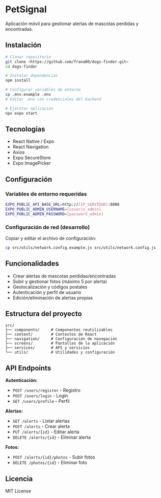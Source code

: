 # PetSignal

Aplicación móvil para gestionar alertas de mascotas perdidas y encontradas.

## Instalación

```bash
# Clonar repositorio
git clone <https://github.com/frana00/dogs-finder.git>
cd dogs-finder

# Instalar dependencias
npm install

# Configurar variables de entorno
cp .env.example .env
# Editar .env con credenciales del backend

# Ejecutar aplicación
npx expo start
```

## Tecnologías

- React Native / Expo
- React Navigation
- Axios
- Expo SecureStore
- Expo ImagePicker

## Configuración

### Variables de entorno requeridas

```bash
EXPO_PUBLIC_API_BASE_URL=http://[IP_SERVIDOR]:8080
EXPO_PUBLIC_ADMIN_USERNAME=[usuario_admin]
EXPO_PUBLIC_ADMIN_PASSWORD=[password_admin]
```

### Configuración de red (desarrollo)

Copiar y editar el archivo de configuración:
```bash
cp src/utils/network.config.example.js src/utils/network.config.js
```

## Funcionalidades

- Crear alertas de mascotas perdidas/encontradas
- Subir y gestionar fotos (máximo 5 por alerta)
- Geolocalización y códigos postales
- Autenticación y perfil de usuario
- Edición/eliminación de alertas propias

## Estructura del proyecto

```
src/
├── components/     # Componentes reutilizables
├── context/        # Contextos de React
├── navigation/     # Configuración de navegación
├── screens/        # Pantallas de la aplicación
├── services/       # API y servicios
└── utils/          # Utilidades y configuración
```

## API Endpoints

**Autenticación:**
- `POST /users/register` - Registro
- `POST /users/login` - Login
- `GET /users/profile` - Perfil

**Alertas:**
- `GET /alerts` - Listar alertas
- `POST /alerts` - Crear alerta
- `PUT /alerts/{id}` - Editar alerta
- `DELETE /alerts/{id}` - Eliminar alerta

**Fotos:**
- `POST /alerts/{id}/photos` - Subir fotos
- `DELETE /photos/{id}` - Eliminar foto

## Licencia

MIT License
